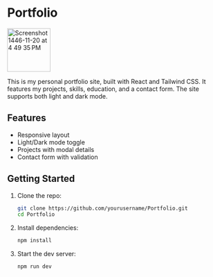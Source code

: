 # Portfolio

<img width="100" alt="Screenshot 1446-11-20 at 4 49 35 PM" src="https://github.com/user-attachments/assets/225227c9-595d-4fff-a677-c4415f823f8b" />



This is my personal portfolio site, built with React and Tailwind CSS. It features my projects, skills, education, and a contact form. The site supports both light and dark mode.

## Features

- Responsive layout
- Light/Dark mode toggle
- Projects with modal details
- Contact form with validation

## Getting Started

1. Clone the repo:
   ```sh
   git clone https://github.com/yourusername/Portfolio.git
   cd Portfolio
   ```
2. Install dependencies:
   ```sh
   npm install
   ```
3. Start the dev server:
   ```sh
   npm run dev
   ```
